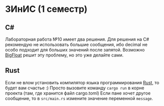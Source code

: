 # ЗИнИС (1 семестр)

## C#
Лабораторная работа №10 имеет два решения. Для решения на C# рекомендую не использовать большие сообщения, ибо decimal не особо подходит для больших значений после запятой.
Возможно [BigFloat](https://github.com/Osinko/BigFloat) решит эту проблему, но это уже делайте сами.

## Rust
Если не влом установить компилятор языка программирования [Rust](https://www.rust-lang.org/tools/install), то будет вам счастье :)
Просто вызовите команду ```cargo run``` в корне проекта (там, где хранится файл cargo.toml)
Если пане хочет другое сообщение, то в ```src/main.rs``` измените значение переменной ```message```.

